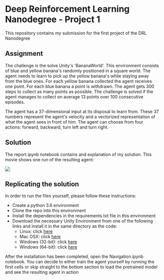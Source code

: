 # Deep Reinforcement Learning Nanodegree - Project 1

This repository contains my submission for the first project of the DRL Nanodegree

## Assignment
The challenge is the solve Unity's 'BananaWorld'. This environment consists of blue and yellow banana's randomly 
positioned in a square world. The agent needs to learn to pick up the yellow banana's while staying away from the blue ones.
For each yellow banana collected the agent receives one point. For each blue banana a point is withdrawn.
The agent gets 300 steps to collect as many points as possible. The challenge is solved if the agent manages to collect
on average 13 points over 100 consecutive episodes.

The agent has a 37-dimensional input at its disposal to learn from.
These 37 numbers represent the agent's velocity and a vectorized representation of what the agent sees in front of him.
The agent can choose from four actions: forward, backward, turn left and turn right.

## Solution
The report.ipynb notebook contains and explanation of my solution.
This movie shows one run of the resulting agent:

![](solved_agent_480.gif)

## Replicating the solution
In order to run the files yourself, please follow these instructions:

- Create a python 3.6 environment
- Clone the repo into this environment
- Install the dependencies in the requirements.txt file in this environment
- Download the necessary Unity Environment from one of the following links and install it in the same directory as the code:
  - Linux: click [here](https://s3-us-west-1.amazonaws.com/udacity-drlnd/P1/Banana/Banana_Linux.zip)
  - Mac OSX: click [here](https://s3-us-west-1.amazonaws.com/udacity-drlnd/P1/Banana/Banana.app.zip)
  - Windows (32-bit): click [here](https://s3-us-west-1.amazonaws.com/udacity-drlnd/P1/Banana/Banana_Windows_x86.zip)  
  - Windows (64-bit): click [here](https://s3-us-west-1.amazonaws.com/udacity-drlnd/P1/Banana/Banana_Windows_x86_64.zip)
  

After the installation has been completed, open the Navigation.ipynb notebook.
You can decide to either train the agent yourself by running the first cells or skip straight to the bottom section
to load the pretrained model and see the resulting agent in action
